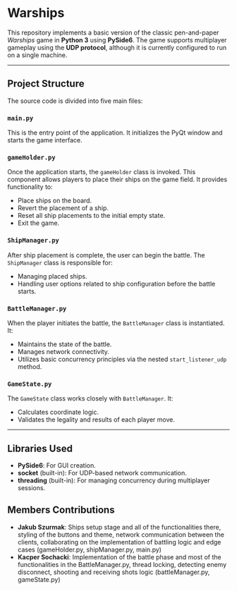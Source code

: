 # Warships

This repository implements a basic version of the classic pen-and-paper *Warships* game in **Python 3** using **PySide6**. 
The game supports multiplayer gameplay using the **UDP protocol**, although it is currently configured to run on a single machine.

---

## Project Structure

The source code is divided into five main files:

### `main.py`
This is the entry point of the application. It initializes the PyQt window and starts the game interface.

### `gameHolder.py`
Once the application starts, the `gameHolder` class is invoked. This component allows players to place their ships on the game field. It provides functionality to:

- Place ships on the board.
- Revert the placement of a ship.
- Reset all ship placements to the initial empty state.
- Exit the game.

### `ShipManager.py`
After ship placement is complete, the user can begin the battle. The `ShipManager` class is responsible for:

- Managing placed ships.
- Handling user options related to ship configuration before the battle starts.

### `BattleManager.py`
When the player initiates the battle, the `BattleManager` class is instantiated. It:

- Maintains the state of the battle.
- Manages network connectivity.
- Utilizes basic concurrency principles via the nested `start_listener_udp` method.

### `GameState.py`
The `GameState` class works closely with `BattleManager`. It:

- Calculates coordinate logic.
- Validates the legality and results of each player move.

---

## Libraries Used

- **PySide6**: For GUI creation.
- **socket** (built-in): For UDP-based network communication.
- **threading** (built-in): For managing concurrency during multiplayer sessions.


## Members Contributions

- **Jakub Szurmak**: Ships setup stage and all of the functionalities there, styling of the buttons and theme, network communication between the clients, collaborating on the implementation of battling logic and edge cases (gameHolder.py, shipManager.py, main.py)
- **Kacper Sochacki**: Implementation of the battle phase and most of the functionalities in the BattleManager.py, thread locking, detecting enemy disconnect, shooting and receiving shots logic (battleManager.py, gameState.py)
